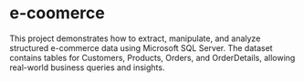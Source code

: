 # e-coomerce
This project demonstrates how to extract, manipulate, and analyze structured e-commerce data using Microsoft SQL Server. The dataset contains tables for Customers, Products, Orders, and OrderDetails, allowing real-world business queries and insights.
